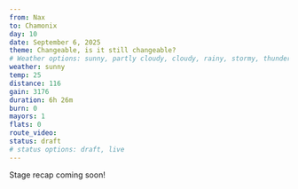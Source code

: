 ```yaml
---
from: Nax
to: Chamonix
day: 10
date: September 6, 2025
theme: Changeable, is it still changeable?
# Weather options: sunny, partly cloudy, cloudy, rainy, stormy, thunder, snowy, foggy
weather: sunny
temp: 25
distance: 116
gain: 3176
duration: 6h 26m
burn: 0
mayors: 1
flats: 0
route_video: 
status: draft
# status options: draft, live
---
```


Stage recap coming soon!
